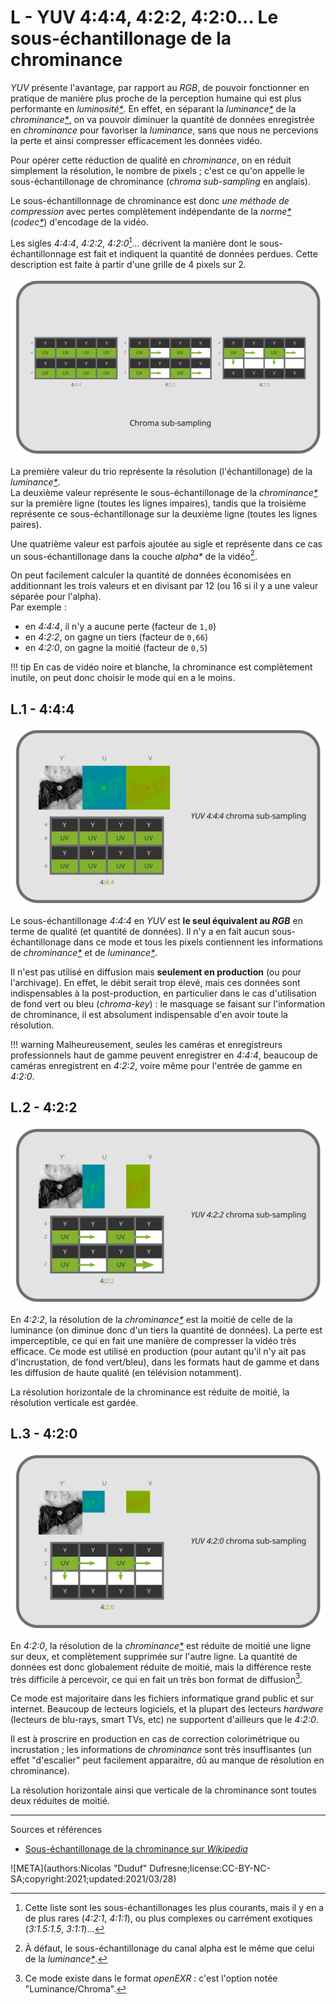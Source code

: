 # L - YUV 4:4:4, 4:2:2, 4:2:0... Le sous-échantillonage de la chrominance

*YUV* présente l'avantage, par rapport au *RGB*, de pouvoir fonctionner en pratique de manière plus proche de la perception humaine qui est plus performante en *luminosité[\*](ZZ-vocabulaire.md)*. En effet, en séparant la *luminance[\*](ZZ-vocabulaire.md)* de la *chrominance[\*](ZZ-vocabulaire.md)*, on va pouvoir diminuer la quantité de données enregistrée en *chrominance* pour favoriser la *luminance*, sans que nous ne percevions la perte et ainsi compresser efficacement les données vidéo.

Pour opérer cette réduction de qualité en *chrominance*, on en réduit simplement la résolution, le nombre de pixels ; c'est ce qu'on appelle le sous-échantillonage de chrominance (*chroma sub-sampling* en anglais).

Le sous-échantillonnage de chrominance est donc *une méthode de compression* avec pertes complètement indépendante de la *norme[\*](ZZ-vocabulaire.md)* (*codec[\*](ZZ-vocabulaire.md)*) d'encodage de la vidéo.

Les sigles *4:4:4*, *4:2:2*, *4:2:0*[^1]... décrivent la manière dont le sous-échantillonnage est fait et indiquent la quantité de données perdues. Cette description est faite à partir d'une grille de 4 pixels sur 2.

![4x2 pixels](img/chroma-subsampling.svg)

La première valeur du trio représente la résolution (l'échantillonage) de la *luminance[\*](ZZ-vocabulaire.md)*.  
La deuxième valeur représente le sous-échantillonage de la *chrominance[\*](ZZ-vocabulaire.md)* sur la première ligne (toutes les lignes impaires), tandis que la troisième représente ce sous-échantillonage sur la deuxième ligne (toutes les lignes paires).

Une quatrième valeur est parfois ajoutée au sigle et représente dans ce cas un sous-échantillonage dans la couche *alpha\** de la vidéo[^2].

On peut facilement calculer la quantité de données économisées en additionnant les trois valeurs et en divisant par 12 (ou 16 si il y a une valeur séparée pour l'alpha).  
Par exemple :

- en *4:4:4*, il n'y a aucune perte (facteur de `1,0`)
- en *4:2:2*, on gagne un tiers (facteur de `0,66`)
- en *4:2:0*, on gagne la moitié (facteur de `0,5`)

!!! tip
    En cas de vidéo noire et blanche, la chrominance est complètement inutile, on peut donc choisir le mode qui en a le moins.

## L.1 - 4:4:4

![444](img/444.svg)

Le sous-échantillonage *4:4:4* en *YUV* est **le seul équivalent au *RGB*** en terme de qualité (et quantité de données). Il n'y a en fait aucun sous-échantillonage dans ce mode et tous les pixels contiennent les informations de *chrominance[\*](ZZ-vocabulaire.md)* et de *luminance[\*](ZZ-vocabulaire.md)*.

Il n'est pas utilisé en diffusion mais **seulement en production** (ou pour l'archivage). En effet, le débit serait trop élevé, mais ces données sont indispensables à la post-production, en particulier dans le cas d'utilisation de fond vert ou bleu (*chroma-key*) : le masquage se faisant sur l'information de chrominance, il est absolument indispensable d'en avoir toute la résolution.

!!! warning
    Malheureusement, seules les caméras et enregistreurs professionnels haut de gamme peuvent enregistrer en *4:4:4*, beaucoup de caméras enregistrent en *4:2:2*, voire même pour l'entrée de gamme en *4:2:0*.

## L.2 - 4:2:2

![422](img/422.svg)

En *4:2:2*, la résolution de la *chrominance[\*](ZZ-vocabulaire.md)* est la moitié de celle de la luminance (on diminue donc d'un tiers la quantité de données). La perte est imperceptible, ce qui en fait une manière de compresser la vidéo très efficace. Ce mode est utilisé en production (pour autant qu'il n'y ait pas d'incrustation, de fond vert/bleu), dans les formats haut de gamme et dans les diffusion de haute qualité (en télévision notamment).

La résolution horizontale de la chrominance est réduite de moitié, la résolution verticale est gardée.

## L.3 - 4:2:0

![420](img/420.svg)

En *4:2:0*, la résolution de la *chrominance[\*](ZZ-vocabulaire.md)* est réduite de moitié une ligne sur deux, et complètement supprimée sur l'autre ligne. La quantité de données est donc globalement réduite de moitié, mais la différence reste très difficile à percevoir, ce qui en fait un très bon format de diffusion[^3].

Ce mode est majoritaire dans les fichiers informatique grand public et sur internet. Beaucoup de lecteurs logiciels, et la plupart des lecteurs *hardware* (lecteurs de blu-rays, smart TVs, etc) ne supportent d'ailleurs que le *4:2:0*.

Il est à proscrire en production en cas de correction colorimétrique ou incrustation ; les informations de *chrominance* sont très insuffisantes (un effet "d'escalier" peut facilement apparaitre, dû au manque de résolution en chrominance).

La résolution horizontale ainsi que verticale de la chrominance sont toutes deux réduites de moitié.

----
Sources et références

- [Sous-échantillonage de la chrominance sur *Wikipedia*](https://fr.wikipedia.org/wiki/Sous-%C3%A9chantillonnage_de_la_chrominance)

[^1]:
    Cette liste sont les sous-échantillonages les plus courants, mais il y en a de plus rares (*4:2:1*, *4:1:1*), ou plus complexes ou carrément exotiques (*3:1.5:1.5*, *3:1:1*)...
[^2]:
    À défaut, le sous-échantillonage du canal alpha est le même que celui de la *luminance[\*](ZZ-vocabulaire.md)*.
[^3]:
    Ce mode existe dans le format *openEXR* : c'est l'option notée "Luminance/Chroma".

![META](authors:Nicolas "Duduf" Dufresne;license:CC-BY-NC-SA;copyright:2021;updated:2021/03/28)